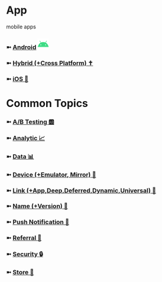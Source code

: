 # App
mobile apps

### ➼ [Android](Android) <a href="/Design"><img src="/icon/icon-android-30x30.png"/></a>
### ➼ [Hybrid (+Cross Platform) ✝️](Hybrid)
### ➼ [iOS 🍏](iOS)

# Common Topics

### ➼ [A/B Testing 🆎](AB)
### ➼ [Analytic 📈](Analytic)
### ➼ [Data 📊](Data)
### ➼ [Device (+Emulator, Mirror) 📱](Device)
### ➼ [Link (+App,Deep,Deferred,Dynamic,Universal) 🔗](Link)
### ➼ [Name (+Version) 📛](Name)
### ➼ [Push Notification 🔔](Push)
### ➼ [Referral 🤝](Referral)
### ➼ [Security 🔒](Security)
### ➼ [Store 🏪](Store)

